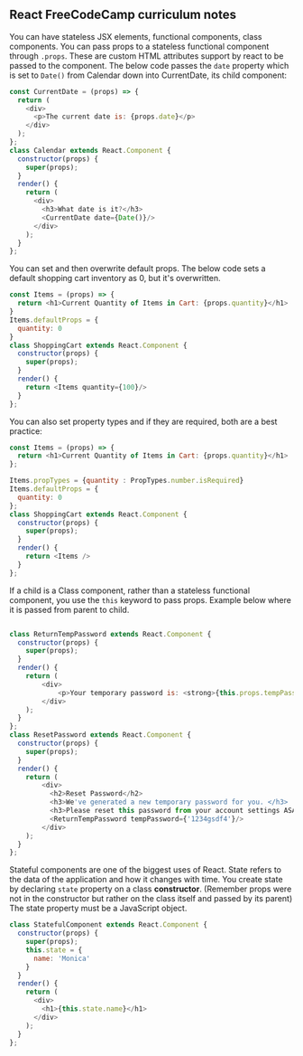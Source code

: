 ## React FreeCodeCamp curriculum notes
You can have stateless JSX elements, functional components, class components.
You can pass props to a stateless functional component through `.props`. These are custom HTML attributes support by react to be passed to the component. The below code passes the `date` property which is set to `Date()` from Calendar down into CurrentDate, its child component:

```js
const CurrentDate = (props) => {
  return (
    <div>
      <p>The current date is: {props.date}</p>
    </div>
  );
};
class Calendar extends React.Component {
  constructor(props) {
    super(props);
  }
  render() {
    return (
      <div>
        <h3>What date is it?</h3>
        <CurrentDate date={Date()}/>
      </div>
    );
  }
};
```

You can set and then overwrite default props. The below code sets a default shopping cart inventory as 0, but it's overwritten.

```js
const Items = (props) => {
  return <h1>Current Quantity of Items in Cart: {props.quantity}</h1>
}
Items.defaultProps = {
  quantity: 0
}
class ShoppingCart extends React.Component {
  constructor(props) {
    super(props);
  }
  render() {
    return <Items quantity={100}/>
  }
};
```

You can also set property types and if they are required, both are a best practice:

```js
const Items = (props) => {
  return <h1>Current Quantity of Items in Cart: {props.quantity}</h1>
};

Items.propTypes = {quantity : PropTypes.number.isRequired}
Items.defaultProps = {
  quantity: 0
};
class ShoppingCart extends React.Component {
  constructor(props) {
    super(props);
  }
  render() {
    return <Items />
  }
};
```
If a child is a Class component, rather than a stateless functional component, you use the `this` keyword to pass props. Example below where it is passed from parent to child.

```js

class ReturnTempPassword extends React.Component {
  constructor(props) {
    super(props);
  }
  render() {
    return (
        <div>
            <p>Your temporary password is: <strong>{this.props.tempPassword}</strong></p>
        </div>
    );
  }
};
class ResetPassword extends React.Component {
  constructor(props) {
    super(props);
  }
  render() {
    return (
        <div>
          <h2>Reset Password</h2>
          <h3>We've generated a new temporary password for you. </h3>
          <h3>Please reset this password from your account settings ASAP.</h3>
          <ReturnTempPassword tempPassword={'1234gsdf4'}/>
        </div>
    );
  }
};
```
Stateful components are one of the biggest uses of React. State refers to the data of the application and how it changes with time. You create state by declaring `state` property on a class **constructor**. (Remember props were not in the constructor but rather on the class itself and passed by its parent) The state property must be a JavaScript object.

```js
class StatefulComponent extends React.Component {
  constructor(props) {
    super(props);
    this.state = {
      name: 'Monica'
    }
  }
  render() {
    return (
      <div>
        <h1>{this.state.name}</h1>
      </div>
    );
  }
};
```
